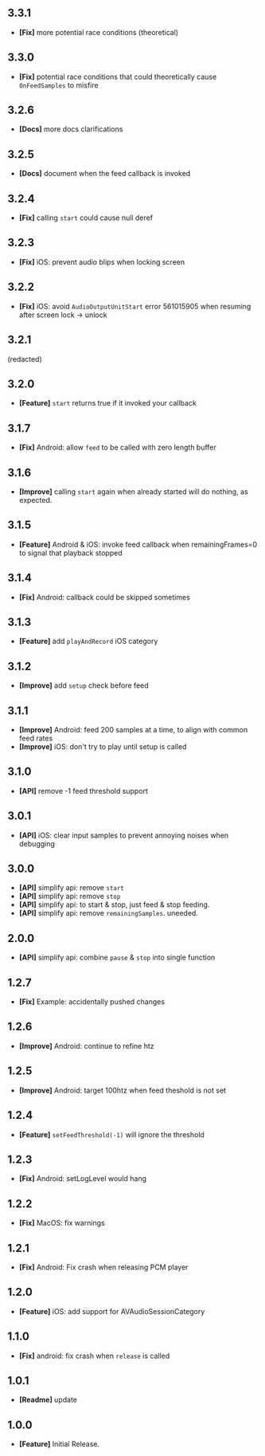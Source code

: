 ## 3.3.1
* **[Fix]** more potential race conditions (theoretical)

## 3.3.0
* **[Fix]** potential race conditions that could theoretically cause `OnFeedSamples` to misfire

## 3.2.6
* **[Docs]** more docs clarifications

## 3.2.5
* **[Docs]** document when the feed callback is invoked

## 3.2.4
* **[Fix]** calling `start` could cause null deref

## 3.2.3
* **[Fix]** iOS: prevent audio blips when locking screen

## 3.2.2
* **[Fix]** iOS: avoid `AudioOutputUnitStart` error 561015905 when resuming after screen lock → unlock

## 3.2.1
(redacted)

## 3.2.0
* **[Feature]** `start` returns true if it invoked your callback

## 3.1.7
* **[Fix]** Android: allow `feed` to be called with zero length buffer

## 3.1.6
* **[Improve]** calling `start` again when already started will do nothing, as expected.

## 3.1.5
* **[Feature]** Android & iOS: invoke feed callback when remainingFrames=0 to signal that playback stopped

## 3.1.4
* **[Fix]** Android: callback could be skipped sometimes

## 3.1.3
* **[Feature]** add `playAndRecord` iOS category

## 3.1.2
* **[Improve]** add `setup` check before feed

## 3.1.1
* **[Improve]** Android: feed 200 samples at a time, to align with common feed rates
* **[Improve]** iOS: don't try to play until setup is called

## 3.1.0
* **[API]** remove -1 feed threshold support

## 3.0.1
* **[API]** iOS: clear input samples to prevent annoying noises when debugging

## 3.0.0
* **[API]** simplify api: remove `start`
* **[API]** simplify api: remove `stop`
* **[API]** simplify api: to start & stop, just feed & stop feeding.
* **[API]** simplify api: remove `remainingSamples`. uneeded.

## 2.0.0
* **[API]** simplify api: combine `pause` & `stop` into single function

## 1.2.7
* **[Fix]** Example: accidentally pushed changes

## 1.2.6
* **[Improve]** Android: continue to refine htz

## 1.2.5
* **[Improve]** Android: target 100htz when feed theshold is not set

## 1.2.4
* **[Feature]** `setFeedThreshold(-1)` will ignore the threshold 

## 1.2.3
* **[Fix]** Android: setLogLevel would hang

## 1.2.2
* **[Fix]** MacOS: fix warnings

## 1.2.1
* **[Fix]** Android: Fix crash when releasing PCM player

## 1.2.0
* **[Feature]** iOS: add support for AVAudioSessionCategory

## 1.1.0
* **[Fix]** android: fix crash when `release` is called

## 1.0.1
* **[Readme]** update

## 1.0.0
* **[Feature]** Initial Release.
